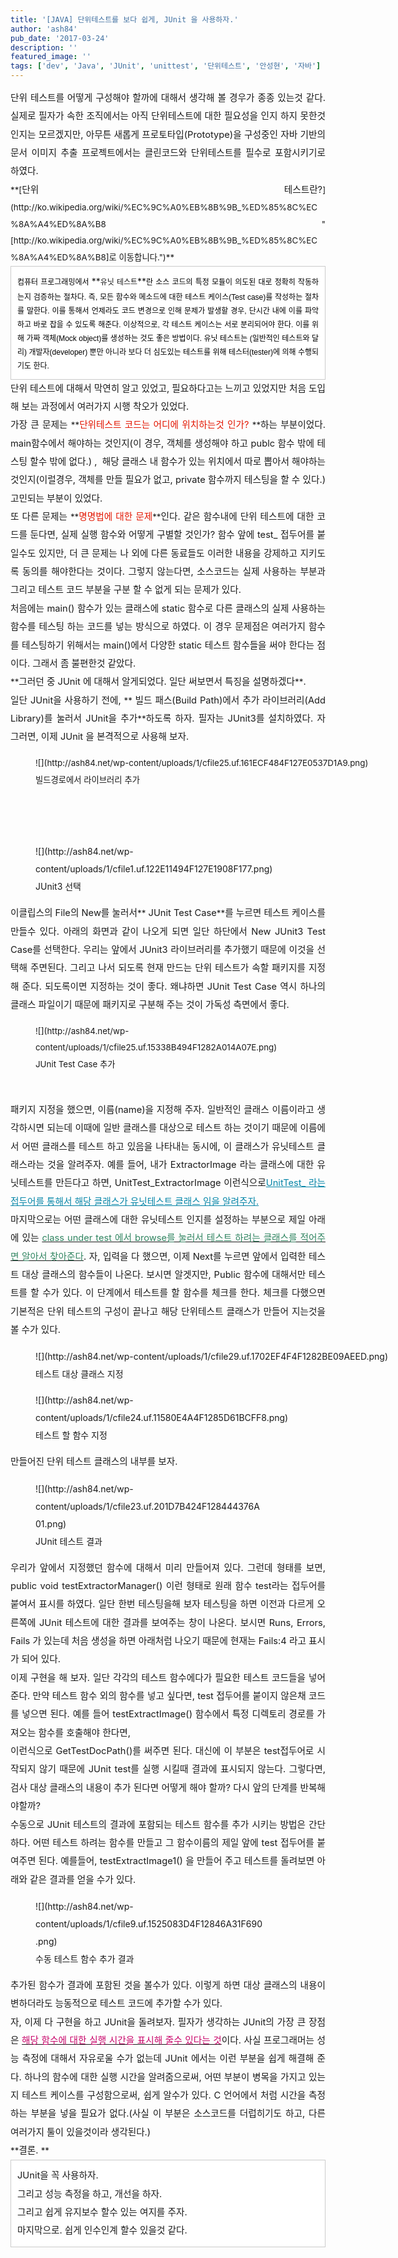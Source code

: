 ```yaml
---
title: '[JAVA] 단위테스트를 보다 쉽게, JUnit 을 사용하자.'
author: 'ash84'
pub_date: '2017-03-24'
description: ''
featured_image: ''
tags: ['dev', 'Java', 'JUnit', 'unittest', '단위테스트', '안성현', '자바']
---
```



<div style="text-align: justify; line-height: 2; "><span style="font-size: 11pt; line-height: 2; ">단위 테스트를 어떻게 구성해야 할까에 대해서 생각해 볼 경우가 종종 있는것 같다. 실제로 필자가 속한 조직에서는 아직 단위테스트에 대한 필요성을 인지 하지 못한것인지는 모르겠지만, 아무튼 새롭게 프로토타입(Prototype)을 구성중인 자바 기반의 문서 이미지 추출 프로젝트에서는 클린코드와 단위테스트를 필수로 포함시키기로 하였다. </span></div><span style="font-size: 11pt; ">  
</span>

<div style="text-align: justify; line-height: 2; "></div><div style="text-align: justify; line-height: 2; "><span style="font-size: 11pt; ">  
</span></div><span style="font-size: 11pt; ">  
</span>

<div style="text-align: justify; line-height: 2; "><span style="font-size: 11pt; ">  
</span><span style="font-size: 10pt; ">**[<span style="font-size: 11pt; ">단위 테스트란?</span>](http://ko.wikipedia.org/wiki/%EC%9C%A0%EB%8B%9B_%ED%85%8C%EC%8A%A4%ED%8A%B8 "[http://ko.wikipedia.org/wiki/%EC%9C%A0%EB%8B%9B_%ED%85%8C%EC%8A%A4%ED%8A%B8]로 이동합니다.")**</span></div><span style="font-size: 11pt; ">  
</span>

<div style="text-align: justify; line-height: 2; "><span style="font-size: 11pt; ">  
</span><div class="txc-textbox" style="border-top-style: solid; border-right-style: solid; border-bottom-style: solid; border-left-style: solid; border-top-width: 1px; border-right-width: 1px; border-bottom-width: 1px; border-left-width: 1px; border-top-color: rgb(203, 203, 203); border-right-color: rgb(203, 203, 203); border-bottom-color: rgb(203, 203, 203); border-left-color: rgb(203, 203, 203); background-color: rgb(255, 255, 255); padding-top: 10px; padding-right: 10px; padding-bottom: 10px; padding-left: 10px; "><span style="font-size: 11pt; ">  
</span><span style="color: rgb(0, 0, 0); font-family: sans-serif; font-size: 15px; line-height: 22px; text-align: -webkit-auto; background-color: rgb(255, 255, 255); "><span style="font-size: 9pt; ">컴퓨터 프로그래밍에서</span><span style="font-size: 9pt; "> </span></span>**<span style="font-size: 9pt; ">유닛 테스트</span>**<span style="color: rgb(0, 0, 0); font-family: sans-serif; font-size: 15px; line-height: 22px; text-align: -webkit-auto; background-color: rgb(255, 255, 255); "><span style="font-size: 9pt; ">란 소스 코드의 특정 모듈이 의도된 대로 정확히 작동하는지 검증하는 절차다. 즉, 모든 함수와 메소드에 대한 테스트 케이스(</span></span><span lang="en" style="color: rgb(0, 0, 0); font-family: sans-serif; font-size: 15px; line-height: 22px; text-align: -webkit-auto; background-color: rgb(255, 255, 255); " xml:lang="en"><span style="font-size: 9pt; ">Test case</span></span><span style="color: rgb(0, 0, 0); font-family: sans-serif; font-size: 15px; line-height: 22px; text-align: -webkit-auto; background-color: rgb(255, 255, 255); "><span style="font-size: 9pt; ">)를 작성하는 절차를 말한다. 이를 통해서 언제라도 코드 변경으로 인해 문제가 발생할 경우, 단시간 내에 이를 파악하고 바로 잡을 수 있도록 해준다. 이상적으로, 각 테스트 케이스는 서로 분리되어야 한다. 이를 위해 가짜 객체(</span></span><span lang="en" style="color: rgb(0, 0, 0); font-family: sans-serif; font-size: 15px; line-height: 22px; text-align: -webkit-auto; background-color: rgb(255, 255, 255); " xml:lang="en"><span style="font-size: 9pt; ">Mock object</span></span><span style="color: rgb(0, 0, 0); font-family: sans-serif; font-size: 15px; line-height: 22px; text-align: -webkit-auto; background-color: rgb(255, 255, 255); "><span style="font-size: 9pt; ">)를 생성하는 것도 좋은 방법이다. 유닛 테스트는 (일반적인 테스트와 달리) 개발자(</span></span><span lang="en" style="color: rgb(0, 0, 0); font-family: sans-serif; font-size: 15px; line-height: 22px; text-align: -webkit-auto; background-color: rgb(255, 255, 255); " xml:lang="en"><span style="font-size: 9pt; ">developer</span></span><span style="color: rgb(0, 0, 0); font-family: sans-serif; font-size: 15px; line-height: 22px; text-align: -webkit-auto; background-color: rgb(255, 255, 255); "><span style="font-size: 9pt; ">) 뿐만 아니라 보다 더 심도있는 테스트를 위해 테스터(</span></span><span lang="en" style="color: rgb(0, 0, 0); font-family: sans-serif; font-size: 15px; line-height: 22px; text-align: -webkit-auto; background-color: rgb(255, 255, 255); " xml:lang="en"><span style="font-size: 9pt; ">tester</span></span><span style="color: rgb(0, 0, 0); font-family: sans-serif; font-size: 15px; line-height: 22px; text-align: -webkit-auto; background-color: rgb(255, 255, 255); "><span style="font-size: 9pt; ">)에 의해 수행되기도 한다.</span></span>

<span style="font-size: 11pt; ">  
</span>

</div><span style="font-size: 11pt; ">  
</span>

</div><span style="font-size: 11pt; ">  
</span>

<div style="text-align: justify; line-height: 2; "><span style="font-size: 11pt; line-height: 2; ">  
</span></div><div style="text-align: justify; line-height: 2; "><span style="font-size: 11pt; line-height: 2; ">단위 테스트에 대해서 막연히 알고 있었고, 필요하다고는 느끼고 있었지만 처음 도입해 보는 과정에서 여러가지 시행 착오가 있었다. </span></div><div style="text-align: justify; line-height: 2; "><span style="font-size: 10pt; "><span style="font-size: 11pt; ">  
</span>  
<span style="font-size: 11pt; ">  
</span></span><span style="font-size: 10pt; line-height: 2; "><span style="font-size: 11pt; ">가장 큰 문제는 </span>**<font color="#e31600"><span style="font-size: 11pt; ">단위테스트 코드는 어디에 위치하는것 인가? </span></font>**<span style="font-size: 11pt; ">하는 부분이었다. main함수에서 해야하는 것인지(이 경우, 객체를 생성해야 하고 publc 함수 밖에 테스팅 할수 밖에 없다.) ,  해당 클래스 내 함수가 있는 위치에서 따로 뽑아서 해야하는것인지(이럴경우, 객체를 만들 필요가 없고, private 함수까지 테스팅을 할 수 있다.) 고민되는 부분이 있었다. </span></span></div><div style="text-align: justify; line-height: 2; "><span style="font-size: 10pt; line-height: 2; "><span style="font-size: 11pt; ">  
</span></span></div><div style="text-align: justify; line-height: 2; "><span style="font-size: 11pt; ">  
</span></div><span style="font-size: 11pt; ">  
</span>

<div style="text-align: justify; line-height: 2; "><span style="font-size: 11pt; ">  
</span><span style="font-size: 10pt; "><span style="font-size: 11pt; ">또 다른 문제는 </span>**<font color="#e31600"><span style="font-size: 11pt; ">명명법에 대한 문제</span></font>**<span style="font-size: 11pt; ">인다. 같은 함수내에 단위 테스트에 대한 코드를 둔다면, 실제 실행 함수와 어떻게 구별할 것인가? 함수 앞에 test_ 접두어를 붙일수도 있지만, 더 큰 문제는 나 외에 다른 동료들도 이러한 내용을 강제하고 지키도록 동의를 해야한다는 것이다. 그렇지 않는다면, 소스코드는 실제 사용하는 부분과 그리고 테스트 코드 부분을 구분 할 수 없게 되는 문제가 있다. </span></span></div><span style="font-size: 11pt; ">  
</span>

<div style="text-align: justify; line-height: 2; "><span style="font-size: 11pt; ">  
</span>  
<span style="font-size: 11pt; ">  
</span></div><span style="font-size: 11pt; ">  
</span>

<div style="text-align: justify; line-height: 2; "><span style="font-size: 11pt; ">  
</span><span style="font-size: 11pt; ">처음에는 main() 함수가 있는 클래스에 static 함수로 다른 클래스의 실제 사용하는 함수를 테스팅 하는 코드를 넣는 방식으로 하였다. 이 경우 문제점은 여러가지 함수를 테스팅하기 위해서는 main()에서 다양한 static 테스트 함수들을 써야 한다는 점이다. 그래서 좀 불편한것 같았다. </span></div><span style="font-size: 11pt; ">  
</span>

<div style="text-align: justify; line-height: 2; "><span style="font-size: 11pt; ">  
</span>  
<span style="font-size: 11pt; ">  
</span></div><span style="font-size: 11pt; ">  
</span>

<div style="text-align: justify; line-height: 2; "><span style="font-size: 11pt; ">  
</span><span style="font-size: 10pt; ">**<span style="font-size: 11pt; ">그러던 중 JUnit 에 대해서 알게되었다. 일단 써보면서 특징을 설명하겠다</span>**<span style="font-size: 11pt; ">. </span></span></div><span style="font-size: 11pt; ">  
</span>

<div style="text-align: justify; line-height: 2; "><span style="font-size: 11pt; ">  
</span>  
<span style="font-size: 11pt; ">  
</span></div><span style="font-size: 11pt; ">  
</span>

<div style="text-align: justify; line-height: 2; "><span style="font-size: 11pt; ">  
</span><span style="font-size: 10pt; "><span style="font-size: 11pt; ">일단 JUnit을 사용하기 전에, </span>  
<span style="font-size: 11pt; ">  
</span>**  
<span style="font-size: 11pt; ">  
 빌드 패스(Build Path)에서 추가 라이브러리(Add Library)를 눌러서 JUnit을 추가</span>**<span style="font-size: 11pt; ">하도록 하자. 필자는 JUnit3를 설치하였다. 자 그러면, 이제 JUnit 을 본격적으로 사용해 보자. </span>  
<span style="font-size: 11pt; ">  
</span>  
<span style="font-size: 11pt; ">  
</span><figure class="wp-caption aligncenter" style="width: 640px">![](http://ash84.net/wp-content/uploads/1/cfile25.uf.161ECF484F127E0537D1A9.png)<figcaption class="wp-caption-text">빌드경로에서 라이브러리 추가</figcaption></figure>

<span style="font-size: 11pt; ">  
</span>

<span style="font-size: 11pt; ">  
  </span>

</span></div><span style="font-size: 11pt; ">  
</span>

<div style="text-align: justify; line-height: 2; "><span style="font-size: 11pt; ">  
</span>  
<span style="font-size: 11pt; ">  
</span></div><span style="font-size: 11pt; ">  
</span>

<div style="text-align: justify; line-height: 2; "><span style="font-size: 11pt; ">  
</span><figure class="wp-caption aligncenter" style="width: 526px">![](http://ash84.net/wp-content/uploads/1/cfile1.uf.122E11494F127E1908F177.png)<figcaption class="wp-caption-text">JUnit3 선택</figcaption></figure>

<span style="font-size: 11pt; ">  
</span>

<span style="font-size: 11pt; ">  
</span>  
<span style="font-size: 11pt; ">  
</span>  
<span style="font-size: 11pt; ">  
</span>

</div><span style="font-size: 11pt; ">  
</span>

<div style="text-align: justify; line-height: 2; "><span style="font-size: 11pt; ">  
</span><span style="font-size: 10pt; "><span style="font-size: 11pt; ">이클립스의 File의 New를 눌러서</span>**<span style="font-size: 11pt; "> JUnit Test Case</span>**<span style="font-size: 11pt; ">를 누르면 테스트 케이스를 만들수 있다. 아래의 화면과 같이 나오게 되면 일단 하단에서 New JUnit3 Test Case를 선택한다. 우리는 앞에서 JUnit3 라이브러리를 추가했기 때문에 이것을 선택해 주면된다. 그리고 나서 되도록 현재 만드는 단위 테스트가 속할 패키지를 지정해 준다. 되도록이면 지정하는 것이 좋다. 왜냐하면 JUnit Test Case 역시 하나의 클래스 파일이기 때문에 패키지로 구분해 주는 것이 가독성 측면에서 좋다.</span>  
<span style="font-size: 11pt; ">  
</span>  
<span style="font-size: 11pt; ">  
</span><figure class="wp-caption aligncenter" style="width: 527px">![](http://ash84.net/wp-content/uploads/1/cfile25.uf.15338B494F1282A014A07E.png)<figcaption class="wp-caption-text">JUnit Test Case 추가</figcaption></figure>

<span style="font-size: 11pt; ">  
</span>

<span style="font-size: 11pt; ">  
</span>  
<span style="font-size: 11pt; ">  
</span>  
<span style="font-size: 11pt; ">  
</span>  
<span style="font-size: 11pt; ">  
</span>

</span></div><span style="font-size: 11pt; ">  
</span>

<div style="text-align: justify; line-height: 2; "><span style="font-size: 11pt; ">  
</span><span style="font-size: 10pt; "><span style="font-size: 11pt; ">패키지 지정을 했으면, 이름(name)을 지정해 주자. 일반적인 클래스 이름이라고 생각하시면 되는데 이때에 일반 클래스를 대상으로 테스트 하는 것이기 때문에 이름에서 어떤 클래스를 테스트 하고 있음을 나타내는 동시에, 이 클래스가 유닛테스트 클래스라는 것을 알려주자. 예를 들어, 내가 ExtractorImage 라는 클래스에 대한 유닛테스트를 만든다고 하면, UnitTest_ExtractorImage 이런식으로</span><font color="#0686a8"><span style="font-size: 11pt; "></span><u><span style="font-size: 11pt; ">UnitTest_ 라는 접두어를 통해서 해당 클래스가 유닛테스트 클래스 임을 알려주자.</span></u></font><span style="font-size: 11pt; "> </span></span></div><span style="font-size: 11pt; ">  
</span>

<div style="text-align: justify; line-height: 2; "><span style="font-size: 11pt; ">  
</span>  
<span style="font-size: 11pt; ">  
</span></div><span style="font-size: 11pt; ">  
</span>

<div style="text-align: justify; line-height: 2; "><span style="font-size: 11pt; ">  
</span><span style="font-size: 10pt; "><span style="font-size: 11pt; ">마지막으로는 어떤 클래스에 대한 유닛테스트 인지를 설정하는 부분으로 제일 아래에 있는 </span><u><font color="#318561"><span style="font-size: 11pt; ">class under test 에서 browse를 눌러서 테스트 하려는 클래스를 적어주면 알아서 찾아준다</span></font></u><span style="font-size: 11pt; ">. 자, 입력을 다 했으면, 이제 Next를 누르면 앞에서 입력한 테스트 대상 클래스의 함수들이 나온다. 보시면 알겟지만, Public 함수에 대해서만 테스트를 할 수가 있다. 이 단계에서 테스트를 할 함수를 체크를 한다. 체크를 다했으면 기본적은 단위 테스트의 구성이 끝나고 해당 단위테스트 클래스가 만들어 지는것을 볼 수가 있다. </span></span></div><span style="font-size: 11pt; ">  
</span>

<div style="text-align: justify; line-height: 2; "><span style="font-size: 11pt; ">  
</span>  
<span style="font-size: 11pt; ">  
</span><figure class="wp-caption aligncenter" style="width: 600px">![](http://ash84.net/wp-content/uploads/1/cfile29.uf.1702EF4F4F1282BE09AEED.png)<figcaption class="wp-caption-text">테스트 대상 클래스 지정</figcaption></figure>

<span style="font-size: 11pt; ">  
</span>

<span style="font-size: 11pt; ">  
</span>  
<span style="font-size: 11pt; ">  
</span>  
<span style="font-size: 11pt; ">  
</span>

<figure class="wp-caption aligncenter" style="width: 526px">![](http://ash84.net/wp-content/uploads/1/cfile24.uf.11580E4A4F1285D61BCFF8.png)<figcaption class="wp-caption-text">테스트 할 함수 지정</figcaption></figure>

<span style="font-size: 11pt; ">  
</span>

<span style="font-size: 11pt; ">  
</span>  
<span style="font-size: 11pt; ">  
</span>  
<span style="font-size: 11pt; ">  
</span>

</div><span style="font-size: 11pt; ">  
</span>

<div style="text-align: justify; line-height: 2; "><span style="font-size: 11pt; ">  
</span><span style="font-size: 11pt; ">만들어진 단위 테스트 클래스의 내부를 보자. </span></div><span style="font-size: 11pt; ">  
</span>

<div style="text-align: justify; line-height: 2; "><span style="font-size: 11pt; ">  
</span>  
<span style="font-size: 11pt; ">  
</span><span style="font-size: 11pt; ">  
</span>

<span style="font-size: 11pt; ">  
</span>

<figure class="wp-caption aligncenter" style="width: 367px">![](http://ash84.net/wp-content/uploads/1/cfile23.uf.201D7B424F128444376A01.png)<figcaption class="wp-caption-text">JUnit 테스트 결과</figcaption></figure>

<span style="font-size: 11pt; ">  
</span>

<span style="font-size: 11pt; ">  
</span>  
<span style="font-size: 11pt; ">  
</span>  
<span style="font-size: 11pt; ">  
</span>

</div><span style="font-size: 11pt; ">  
</span>

<div style="text-align: justify; line-height: 2; "><span style="font-size: 11pt; ">  
</span><span style="font-size: 11pt; ">우리가 앞에서 지정했던 함수에 대해서 미리 만들어져 있다. 그런데 형태를 보면, public void testExtractorManager() 이런 형태로 원래 함수 test라는 접두어를 붙여서 표시를 하였다. 일단 한번 테스팅을해 보자 테스팅을 하면 이전과 다르게 오른쪽에 JUnit 테스트에 대한 결과를 보여주는 창이 나온다. 보시면 Runs, Errors, Fails 가 있는데 처음 생성을 하면 아래처럼 나오기 때문에 현재는 Fails:4 라고 표시가 되어 있다. </span></div><span style="font-size: 11pt; ">  
</span>

<div style="text-align: justify; line-height: 2; "><span style="font-size: 11pt; ">  
</span>  
<span style="font-size: 11pt; "></span><script src="https://gist.github.com/3620991.js"><span style="font-size: 11pt; "></script><span style="font-size: 11pt; "></span>  
<span style="font-size: 11pt; ">  
</span><font size="2"><span style="line-height: 26px;">  
<span style="font-size: 11pt; ">  
</span></span></font></div><span style="font-size: 11pt; ">  
</span>

<div style="text-align: justify; line-height: 2; "><span style="font-size: 11pt; line-height: 2; ">이제 구현을 해 보자. 일단 각각의 테스트 함수에다가 필요한 테스트 코드들을 넣어준다. 만약 테스트 함수 외의 함수를 넣고 싶다면, test 접두어를 붙이지 않은채 코드를 넣으면 된다. 예를 들어 testExtractImage() 함수에서 특정 디렉토리 경로를 가져오는 함수를 호출해야 한다면, </span></div><span style="font-size: 11pt; ">  
</span>

<div style="text-align: justify; line-height: 2; "><span style="font-size: 11pt; ">  
</span>  
<span style="font-size: 11pt; ">  
</span></div><span style="font-size: 11pt; "></span>

<script src="https://gist.github.com/3620997.js"><span style="font-size: 11pt; "></script><span style="font-size: 11pt; "></span>

<div style="text-align: justify; line-height: 2; "><span style="font-size: 11pt; ">  
</span>  
<span style="font-size: 11pt; ">  
</span></div><span style="font-size: 11pt; ">  
</span>

<div style="text-align: justify; line-height: 2; "><span style="font-size: 11pt; ">  
</span><span style="font-size: 11pt; ">이런식으로 GetTestDocPath()를 써주면 된다. 대신에 이 부분은 test접두어로 시작되지 않기 때문에 JUnit test를 실행 시킬때 결과에 표시되지 않는다. 그렇다면, 검사 대상 클래스의 내용이 추가 된다면 어떻게 해야 할까? 다시 앞의 단계를 반복해야할까?</span></div><span style="font-size: 11pt; ">  
</span>

<div style="text-align: justify; line-height: 2; "><span style="font-size: 11pt; ">  
</span>  
<span style="font-size: 11pt; ">  
</span></div><span style="font-size: 11pt; ">  
</span>

<div style="text-align: justify; line-height: 2; "><span style="font-size: 11pt; ">  
</span><span style="font-size: 11pt; ">수동으로 JUnit 테스트의 결과에 포함되는 테스트 함수를 추가 시키는 방법은 간단하다. 어떤 테스트 하려는 함수를 만들고 그 함수이름의 제일 앞에 test 접두어를 붙여주면 된다. 예를들어, testExtractImage1() 을 만들어 주고 테스트를 돌려보면 아래와 같은 결과를 얻을 수가 있다. </span></div><span style="font-size: 11pt; ">  
</span>

<div style="text-align: justify; line-height: 2; "><span style="font-size: 11pt; ">  
</span>  
<span style="font-size: 11pt; ">  
</span></div><span style="font-size: 11pt; ">  
</span>

<div style="text-align: justify; line-height: 2; "><span style="font-size: 11pt; ">  
</span><figure class="wp-caption aligncenter" style="width: 366px">![](http://ash84.net/wp-content/uploads/1/cfile9.uf.1525083D4F12846A31F690.png)<figcaption class="wp-caption-text">수동 테스트 함수 추가 결과</figcaption></figure>

<span style="font-size: 11pt; ">  
</span>

<span style="font-size: 11pt; ">  
</span>  
<span style="font-size: 11pt; ">  
</span>

</div><span style="font-size: 11pt; ">  
</span>

<div style="text-align: justify; line-height: 2; "><span style="font-size: 11pt; ">  
</span>  
<span style="font-size: 11pt; ">  
</span></div><span style="font-size: 11pt; ">  
</span>

<div style="text-align: justify; line-height: 2; "><span style="font-size: 11pt; ">  
</span><span style="font-size: 11pt; ">추가된 함수가 결과에 포함된 것을 볼수가 있다. 이렇게 하면 대상 클래스의 내용이 변하더라도 능동적으로 테스트 코드에 추가할 수가 있다. </span></div><span style="font-size: 11pt; ">  
</span>

<div style="text-align: justify; line-height: 2; "><span style="font-size: 11pt; ">  
</span>  
<span style="font-size: 11pt; ">  
</span></div><span style="font-size: 11pt; ">  
</span>

<div style="text-align: justify; line-height: 2; "><span style="font-size: 11pt; ">  
</span>  
<span style="font-size: 11pt; ">  
</span></div><span style="font-size: 11pt; ">  
</span>

<div style="text-align: justify; line-height: 2; "><span style="font-size: 11pt; ">  
</span><span style="font-size: 10pt; "><span style="font-size: 11pt; ">자, 이제 다 구현을 하고 JUnit을 돌려보자. 필자가 생각하는 JUnit의 가장 큰 장점은 </span><u><font color="#c8056a"><span style="font-size: 11pt; ">해당 함수에 대한 실행 시간을 표시해 줄수 있다는 것</span></font></u><span style="font-size: 11pt; ">이다. 사실 프로그래머는 성능 측정에 대해서 자유로울 수가 없는데 JUnit 에서는 이런 부분을 쉽게 해결해 준다. 하나의 함수에 대한 실행 시간을 알려줌으로써, 어떤 부분이 병목을 가지고 있는지 테스트 케이스를 구성함으로써, 쉽게 알수가 있다. C 언어에서 처럼 시간을 측정하는 부분을 넣을 필요가 없다.(사실 이 부분은 소스코드를 더럽히기도 하고, 다른 여러가지 툴이 있을것이라 생각된다.)</span></span></div><span style="font-size: 11pt; ">  
</span>

<div style="text-align: justify; line-height: 2; "><span style="font-size: 11pt; ">  
</span>  
<span style="font-size: 11pt; ">  
</span></div><span style="font-size: 11pt; ">  
</span>

<div style="text-align: justify; line-height: 2; "><span style="font-size: 11pt; ">  
</span>  
<span style="font-size: 11pt; ">  
</span></div><span style="font-size: 11pt; ">  
</span>

<div style="text-align: justify; line-height: 2; "><span style="font-size: 11pt; ">  
</span><span style="font-size: 10pt; ">**<span style="font-size: 11pt; ">결론. </span>**</span></div><span style="font-size: 11pt; ">  
</span>

<div style="text-align: justify; line-height: 2; "><span style="font-size: 11pt; ">  
</span>  
<span style="font-size: 11pt; ">  
</span></div><span style="font-size: 11pt; ">  
</span>

<div style="text-align: justify; line-height: 2; "><span style="font-size: 11pt; ">  
</span></div><span style="font-size: 11pt; ">  
</span>

<div class="txc-textbox" style="border-top-style: solid; border-right-style: solid; border-bottom-style: solid; border-left-style: solid; border-top-width: 1px; border-right-width: 1px; border-bottom-width: 1px; border-left-width: 1px; border-top-color: rgb(203, 203, 203); border-right-color: rgb(203, 203, 203); border-bottom-color: rgb(203, 203, 203); border-left-color: rgb(203, 203, 203); background-color: rgb(255, 255, 255); padding-top: 10px; padding-right: 10px; padding-bottom: 10px; padding-left: 10px; "><span style="font-size: 11pt; ">  
</span><span style="font-size: 11pt; ">  
</span>

<div style="text-align: justify; line-height: 2; "><span style="font-size: 11pt; ">  
</span><span style="font-size: 11pt; ">JUnit을 꼭 사용하자. </span></div><span style="font-size: 11pt; ">  
</span>

<div style="text-align: justify; line-height: 2; "><span style="font-size: 11pt; ">  
</span><span style="font-size: 11pt; ">그리고 성능 측정을 하고, 개선을 하자. </span></div><span style="font-size: 11pt; ">  
</span>

<div style="text-align: justify; line-height: 2; "><span style="font-size: 11pt; ">  
</span><span style="font-size: 11pt; ">그리고 쉽게 유지보수 할수 있는 여지를 주자. </span></div><span style="font-size: 11pt; ">  
</span>

<div style="text-align: justify; line-height: 2; "><span style="font-size: 11pt; ">  
</span><span style="font-size: 11pt; ">마지막으로. 쉽게 인수인계 할수 있을것 같다. </span></div><span style="font-size: 11pt; ">  
</span>

<div style="text-align: justify; line-height: 2; "><span style="font-size: 11pt; ">  
</span></div><span style="font-size: 11pt; "></span>

<span style="font-size: 11pt; ">  
</span>

</div><span style="font-size: 11pt; ">  
</span>

<div style="text-align: justify; line-height: 2; "><span style="font-size: 11pt; ">  
</span>  
<span style="font-size: 11pt; ">  
</span></div><span style="font-size: 11pt; ">  
</span>

<div style="text-align: justify; line-height: 2; "><span style="font-size: 11pt; ">  
</span>  
<span style="font-size: 11pt; ">  
</span></div><span style="font-size: 11pt; ">  
</span>



